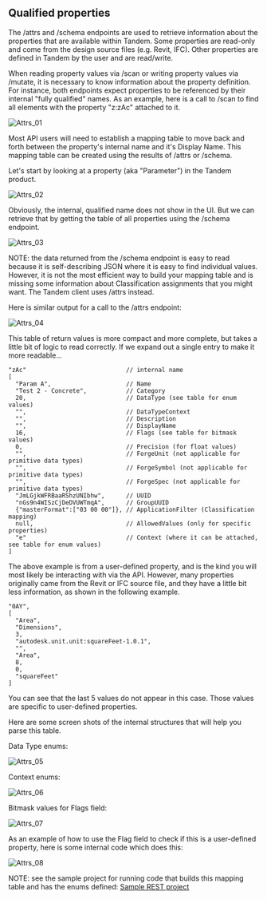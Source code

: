 ## Qualified properties

The /attrs and /schema endpoints are used to retrieve information about the properties that are available within Tandem.  Some properties are read-only and come from the design source files (e.g. Revit, IFC).  Other properties are defined in Tandem by the user and are read/write.

When reading property values via /scan or writing property values via /mutate, it is necessary to know information about the property definition.  For instance, both endpoints expect properties to be referenced by their internal "fully qualified" names.  As an example, here is a call to /scan to find all elements with the property "z:zAc" attached to it.

![Attrs_01](./img/attrs_01.png)

Most API users will need to establish a mapping table to move back and forth between the property's internal name and it's Display Name.  This mapping table can be created using the results of /attrs or /schema.

Let's start by looking at a property (aka "Parameter") in the Tandem product.

![Attrs_02](./img/attrs_02.png)

Obviously, the internal, qualified name does not show in the UI.  But we can retrieve that by getting the table of all properties using the /schema endpoint.

![Attrs_03](./img/attrs_03.png)

NOTE: the data returned from the /schema endpoint is easy to read because it is self-describing JSON where it is easy to find individual values.  However, it is not the most efficient way to build your mapping table and is missing some information about Classification assignments that you might want.  The Tandem client uses /attrs instead.

Here is similar output for a call to the /attrs endpoint:

![Attrs_04](./img/attrs_04.png)

This table of return values is more compact and more complete, but takes a little bit of logic to read correctly.  If we expand out a single entry to make it more readable...

```
"zAc"                            // internal name
[
  "Param A",                     // Name
  "Test 2 - Concrete",           // Category
  20,                            // DataType (see table for enum values)
  "",                            // DataTypeContext
  "",                            // Description
  "",                            // DisplayName
  16,                            // Flags (see table for bitmask values)
  0,                             // Precision (for float values)
  "",                            // ForgeUnit (not applicable for primitive data types)
  "",                            // ForgeSymbol (not applicable for primitive data types)
  "",                            // ForgeSpec (not applicable for primitive data types)
  "JmLGjkWFRBaaRShzUNIbhw",      // UUID
  "nGs9n4WISzCjDeDVUWTmqA",      // GroupUUID
  {"masterFormat":["03 00 00"]}, // ApplicationFilter (Classification mapping)
  null,                          // AllowedValues (only for specific properties)
  "e"                            // Context (where it can be attached, see table for enum values)
]
```

The above example is from a user-defined property, and is the kind you will most likely be interacting with via the API.  However, many properties originally came from the Revit or IFC source file, and they have a little bit less information, as shown in the following example.

```
"0AY",
[
  "Area",
  "Dimensions",
  3,
  "autodesk.unit.unit:squareFeet-1.0.1",
  "",
  "Area",
  8,
  0,
  "squareFeet"
]
```

You can see that the last 5 values do not appear in this case.  Those values are specific to user-defined properties.


Here are some screen shots of the internal structures that will help you parse this table.

Data Type enums:

![Attrs_05](./img/attrs_05.png)

Context enums:

![Attrs_06](./img/attrs_06.png)

Bitmask values for Flags field:

![Attrs_07](./img/attrs_07.png)

As an example of how to use the Flag field to check if this is a user-defined property, here is some internal code which does this:

![Attrs_08](./img/attrs_08.png)

NOTE: see the sample project for running code that builds this mapping table and has the enums defined: [Sample REST project](https://github.com/autodesk-tandem/tandem-sample-rest)
